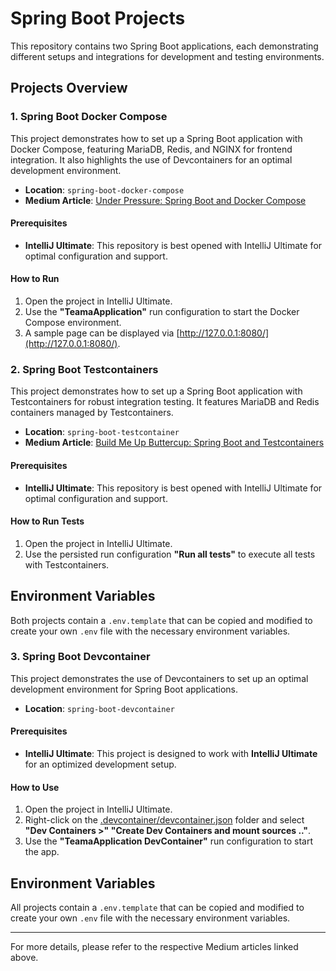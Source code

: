 
# Spring Boot Projects

This repository contains two Spring Boot applications, each demonstrating different setups and integrations for development and testing environments.

## Projects Overview

### 1. Spring Boot Docker Compose

This project demonstrates how to set up a Spring Boot application with Docker Compose, featuring MariaDB, Redis, and NGINX for frontend integration. It also highlights the use of Devcontainers for an optimal development environment.

- **Location**: `spring-boot-docker-compose`
- **Medium Article**: [Under Pressure: Spring Boot and Docker Compose](https://medium.com/code-and-coffee/under-pressure-spring-boot-and-docker-compose-6573295b9e3a)

#### Prerequisites

- **IntelliJ Ultimate**: This repository is best opened with IntelliJ Ultimate for optimal configuration and support.

#### How to Run

1. Open the project in IntelliJ Ultimate.
2. Use the **"TeamaApplication"** run configuration to start the Docker Compose environment.
3. A sample page can be displayed via [http://127.0.0.1:8080/](http://127.0.0.1:8080/).

### 2. Spring Boot Testcontainers

This project demonstrates how to set up a Spring Boot application with Testcontainers for robust integration testing. It features MariaDB and Redis containers managed by Testcontainers.

- **Location**: `spring-boot-testcontainer`
- **Medium Article**: [Build Me Up Buttercup: Spring Boot and Testcontainers](https://medium.com/code-and-coffee/build-me-up-buttercup-spring-boot-and-testcontainers-84e4ab555eb7)

#### Prerequisites

- **IntelliJ Ultimate**: This repository is best opened with IntelliJ Ultimate for optimal configuration and support.

#### How to Run Tests

1. Open the project in IntelliJ Ultimate.
2. Use the persisted run configuration **"Run all tests"** to execute all tests with Testcontainers.

## Environment Variables

Both projects contain a `.env.template` that can be copied and modified to create your own `.env` file with the necessary environment variables.

### 3. Spring Boot Devcontainer

This project demonstrates the use of Devcontainers to set up an optimal development environment for Spring Boot applications.

- **Location**: `spring-boot-devcontainer`

#### Prerequisites

- **IntelliJ Ultimate**: This project is designed to work with **IntelliJ Ultimate** for an optimized development setup.

#### How to Use

1. Open the project in IntelliJ Ultimate.
2. Right-click on the [.devcontainer/devcontainer.json](.devcontainer%2Fdevcontainer.json) folder and select **"Dev
   Containers >" "Create Dev Containers and mount sources .."**.
3. Use the **"TeamaApplication DevContainer"** run configuration to start the app.

## Environment Variables

All projects contain a `.env.template` that can be copied and modified to create your own `.env` file with the necessary environment variables.

---

For more details, please refer to the respective Medium articles linked above.

